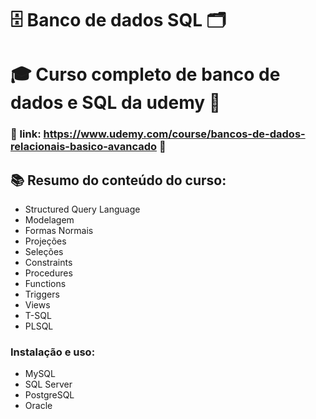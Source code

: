 # 🗄️ Banco de dados SQL 🗂️

# 🎓 Curso completo de banco de dados e SQL da udemy 🏫

### 🔗 link: https://www.udemy.com/course/bancos-de-dados-relacionais-basico-avancado 🔗

## 📚 Resumo do conteúdo do curso:

- Structured Query Language
- Modelagem
- Formas Normais
- Projeções
- Seleções
- Constraints
- Procedures
- Functions
- Triggers
- Views
- T-SQL
- PLSQL

### Instalação e uso:

- MySQL
- SQL Server
- PostgreSQL
- Oracle
